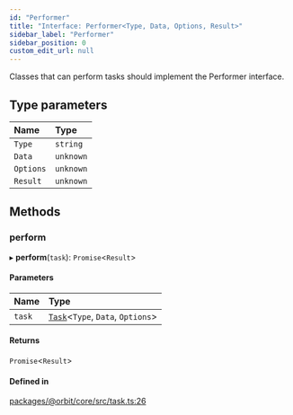 ```yaml
---
id: "Performer"
title: "Interface: Performer<Type, Data, Options, Result>"
sidebar_label: "Performer"
sidebar_position: 0
custom_edit_url: null
---
```


Classes that can perform tasks should implement the Performer interface.

## Type parameters

| Name | Type |
| :------ | :------ |
| `Type` | `string` |
| `Data` | `unknown` |
| `Options` | `unknown` |
| `Result` | `unknown` |

## Methods

### perform

▸ **perform**(`task`): `Promise`<`Result`\>

#### Parameters

| Name | Type |
| :------ | :------ |
| `task` | [`Task`](Task.md)<`Type`, `Data`, `Options`\> |

#### Returns

`Promise`<`Result`\>

#### Defined in

[packages/@orbit/core/src/task.ts:26](https://github.com/orbitjs/orbit/blob/6e0cbd41/packages/@orbit/core/src/task.ts#L26)
